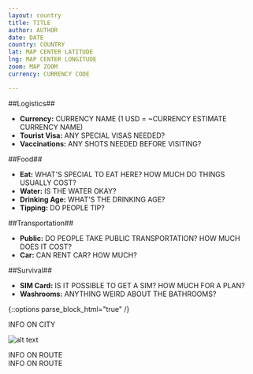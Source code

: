 ```yaml
---
layout: country
title: TITLE
author: AUTHOR
date: DATE
country: COUNTRY
lat: MAP CENTER LATITUDE
lng: MAP CENTER LONGITUDE
zoom: MAP ZOOM
currency: CURRENCY CODE

---
```


<!-- see http://www.xe.com/iso4217.php#A for current currency code -->

<!-- some basic information about the country, can add or remove sections as 
needed -->
##Logistics##

<!-- currency data auto-updated from latest if API endpoint still working -->
- __Currency:__ CURRENCY NAME (1 USD = ~<span data-currency="{{ page.currency 
}}" id="currency">CURRENCY ESTIMATE</span> CURRENCY NAME)
- __Tourist Visa:__ ANY SPECIAL VISAS NEEDED?
- __Vaccinations:__ ANY SHOTS NEEDED BEFORE VISITING?

##Food##

- __Eat:__ WHAT'S SPECIAL TO EAT HERE? HOW MUCH DO THINGS USUALLY COST?
- __Water:__ IS THE WATER OKAY?
- __Drinking Age:__ WHAT'S THE DRINKING AGE?
- __Tipping:__ DO PEOPLE TIP?

##Transportation##

- __Public:__ DO PEOPLE TAKE PUBLIC TRANSPORTATION? HOW MUCH DOES IT COST?
- __Car:__ CAN RENT CAR? HOW MUCH?

##Survival##

- __SIM Card:__ IS IT POSSIBLE TO GET A SIM? HOW MUCH FOR A PLAN?
- __Washrooms:__ ANYTHING WEIRD ABOUT THE BATHROOMS?

{::options parse_block_html="true" /}

<!-- meta data for populating map with data on the cities -->
<div id="cities-meta">
<!-- when city marker just needs an info window to explain stuff about it -->
<!-- can stick an image in if you want. place in guide/<country name> -->
<div class="city" data-name="CITY NAME">
INFO ON CITY

![alt text](name.extension)
</div>

<!-- when clicking marker should pop up its own city guide -->
<!-- link needs an image. place in guide/<country name> -->
<div class="link" data-name="CITY NAME"></div>
</div>

<!-- meta data for populating map with data on the routes -->
<div id="routes-meta">
<!-- when route can be drawn by google maps -->
<div class="route" data-origin="CITY NAME" data-destination="CITY NAME">
INFO ON ROUTE
</div>

<!-- when route can't be drawn by google maps -->
<div class="polyline" data-origin="CITY NAME" data-destination="CITY NAME">
INFO ON ROUTE
</div>
</div>
